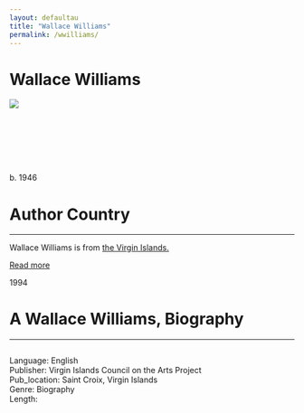 ```yaml
---
layout: defaultau
title: "Wallace Williams"
permalink: /wwilliams/
---
```

<!-- partial:index.partial.html -->
<div class="content">
     <h1>Wallace Williams</h1>
    <div class="quote">
        <div><img src="https://stthomassource.com/wp-content/uploads/sites/2/2020/03/Wallace-Williams-534x462.jpg" class="logo"></div>
    </div>
    <div class="timeline">
        <div style="padding-bottom:100px;"></div>
        <div class="block">
             <div class="date right"><p class="right">b. 1946</p></div>
            <div class="dot"></div>
            <div class="left first">
            <div class="author_country">
                <h1>Author Country</h1><hr>
          <div class="aclocation">  <p>Wallace Williams is from <a href="{{ site.baseurl }}/64">the Virgin Islands.</a></p></div>
              <div class="acreadmore">  <a href="https://en.wikipedia.org/wiki/Wallace_Williams" target="_blank">Read more</a></div>
            </div>
            </div>
        <div class="block">
            <div class="date left"><p class="left">1994</p></div>
            <div class="dot"></div>
            <div class="right hide">
                <h1>A Wallace Williams, Biography</h1><hr>
                <p><img src=""></p>
                <p>
	    Language: English<br/>
                Publisher: Virgin Islands Council on the Arts Project<br/>
                Pub_location: Saint Croix, Virgin Islands<br/>
                Genre: Biography<br/>
                Length: <br/>                   </p>
            </div>
        </div>
  <!-- partial -->
<script src='https://cdnjs.cloudflare.com/ajax/libs/jquery/3.1.1/jquery.min.js'></script><script  src="{{ site.baseurl }}/assets/js/authorscript.js"></script>